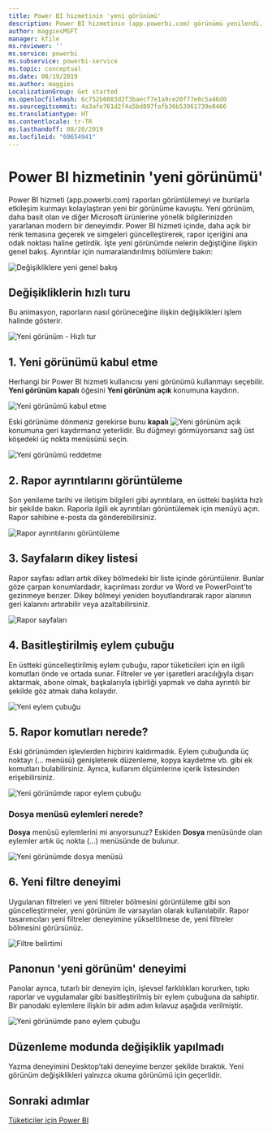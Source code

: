 ```yaml
---
title: Power BI hizmetinin 'yeni görünümü'
description: Power BI hizmetinin (app.powerbi.com) görünümü yenilendi. Bu makalede, yeni görünüm kullanılarak raporlarda nasıl gezinebileceğiniz açıklanır.
author: maggiesMSFT
manager: kfile
ms.reviewer: ''
ms.service: powerbi
ms.subservice: powerbi-service
ms.topic: conceptual
ms.date: 08/19/2019
ms.author: maggies
LocalizationGroup: Get started
ms.openlocfilehash: 6c752b6083d2f3baecf7e1a9ce20f77e8c5a46d0
ms.sourcegitcommit: 4a3afe761d2f4a5bd897fafb36b53961739e8466
ms.translationtype: HT
ms.contentlocale: tr-TR
ms.lasthandoff: 08/20/2019
ms.locfileid: "69654941"
---
```

# <a name="the-new-look-of-the-power-bi-service"></a>Power BI hizmetinin 'yeni görünümü'

Power BI hizmeti (app.powerbi.com) raporları görüntülemeyi ve bunlarla etkileşim kurmayı kolaylaştıran yeni bir görünüme kavuştu. Yeni görünüm, daha basit olan ve diğer Microsoft ürünlerine yönelik bilgilerinizden yararlanan modern bir deneyimdir. Power BI hizmeti içinde, daha açık bir renk temasına geçerek ve simgeleri güncelleştirerek, rapor içeriğini ana odak noktası haline getirdik. İşte yeni görünümde nelerin değiştiğine ilişkin genel bakış. Ayrıntılar için numaralandırılmış bölümlere bakın:

![Değişikliklere yeni genel bakış](media/service-new-look/power-bi-new-look-changes.png)

## <a name="quick-tour-of-the-changes"></a>Değişikliklerin hızlı turu

Bu animasyon, raporların nasıl görüneceğine ilişkin değişiklikleri işlem halinde gösterir.

![Yeni görünüm - Hızlı tur](media/service-new-look/power-bi-new-look-quick-tour.gif)

## <a name="1-opt-in-to-the-new-look"></a>1. Yeni görünümü kabul etme

Herhangi bir Power BI hizmeti kullanıcısı yeni görünümü kullanmayı seçebilir. **Yeni görünüm kapalı** öğesini **Yeni görünüm açık** konumuna kaydırın.

![Yeni görünümü kabul etme](media/service-new-look/power-bi-new-look-off.png)

Eski görünüme dönmeniz gerekirse bunu **kapalı** ![Yeni görünüm açık](media/service-new-look/power-bi-new-look-toggle-on.png) konumuna geri kaydırmanız yeterlidir. Bu düğmeyi görmüyorsanız sağ üst köşedeki üç nokta menüsünü seçin.

![Yeni görünümü reddetme](media/service-new-look/power-bi-new-look-on.png)

## <a name="2-view-report-details"></a>2. Rapor ayrıntılarını görüntüleme 

Son yenileme tarihi ve iletişim bilgileri gibi ayrıntılara, en üstteki başlıkta hızlı bir şekilde bakın.  Raporla ilgili ek ayrıntıları görüntülemek için menüyü açın. Rapor sahibine e-posta da gönderebilirsiniz.

![Rapor ayrıntılarını görüntüleme](media/service-new-look/power-bi-new-look-metadata.png)

## <a name="3-vertical-list-of-pages"></a>3. Sayfaların dikey listesi 
Rapor sayfası adları artık dikey bölmedeki bir liste içinde görüntülenir. Bunlar göze çarpan konumlardadır, kaçırılması zordur ve Word ve PowerPoint'te gezinmeye benzer. Dikey bölmeyi yeniden boyutlandırarak rapor alanının geri kalanını artırabilir veya azaltabilirsiniz.

![Rapor sayfaları](media/service-new-look/power-bi-new-look-report-pages.png)

## <a name="4-simplified-action-bar"></a>4. Basitleştirilmiş eylem çubuğu 

En üstteki güncelleştirilmiş eylem çubuğu, rapor tüketicileri için en ilgili komutları önde ve ortada sunar. Filtreler ve yer işaretleri aracılığıyla dışarı aktarmak, abone olmak, başkalarıyla işbirliği yapmak ve daha ayrıntılı bir şekilde göz atmak daha kolaydır.

![Yeni eylem çubuğu](media/service-new-look/power-bi-new-look-action-bar.png)

## <a name="5-where-are-the-report-commands"></a>5. Rapor komutları nerede?

Eski görünümden işlevlerden hiçbirini kaldırmadık. Eylem çubuğunda üç noktayı (... menüsü) genişleterek düzenleme, kopya kaydetme vb. gibi ek komutları bulabilirsiniz. Ayrıca, kullanım ölçümlerine içerik listesinden erişebilirsiniz.

![Yeni görünümde rapor eylem çubuğu](media/service-new-look/power-bi-report-action-bar-new-look.gif)

### <a name="where-are-file-menu-actions"></a>Dosya menüsü eylemleri nerede?

**Dosya** menüsü eylemlerini mi arıyorsunuz? Eskiden **Dosya** menüsünde olan eylemler artık üç nokta (...) menüsünde de bulunur. 

![Yeni görünümde dosya menüsü](media/service-new-look/power-bi-file-menu-new-look.gif)

## <a name="6-new-filter-experience"></a>6. Yeni filtre deneyimi

Uygulanan filtreleri ve yeni filtreler bölmesini görüntüleme gibi son güncelleştirmeler, yeni görünüm ile varsayılan olarak kullanılabilir. Rapor tasarımcıları yeni filtreler deneyimine yükseltilmese de, yeni filtreler bölmesini görürsünüz.

![Filtre belirtimi](media/service-new-look/power-bi-new-look-filters.png)

## <a name="dashboard-new-look-experience"></a>Panonun 'yeni görünüm' deneyimi 

Panolar ayrıca, tutarlı bir deneyim için, işlevsel farklılıkları korurken, tıpkı raporlar ve uygulamalar gibi basitleştirilmiş bir eylem çubuğuna da sahiptir. Bir panodaki eylemlere ilişkin bir adım adım kılavuz aşağıda verilmiştir.
 
![Yeni görünümde pano eylem çubuğu](media/service-new-look/power-bi-dashboard-action-bar-new-look.gif)

## <a name="no-changes-to-edit-mode"></a>Düzenleme modunda değişiklik yapılmadı 

Yazma deneyimini Desktop’taki deneyime benzer şekilde bıraktık. Yeni görünüm değişiklikleri yalnızca okuma görünümü için geçerlidir.

## <a name="next-steps"></a>Sonraki adımlar

[Tüketiciler için Power BI](consumer/end-user-consumer.md)
